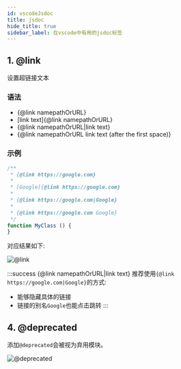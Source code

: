 ```yaml
---
id: vscodeJsdoc
title: jsdoc
hide_title: true
sidebar_label: 在vscode中有用的jsdoc标签
---
```


## 1. @link

设置超链接文本

### 语法

- {@link namepathOrURL}
- [link text]{@link namepathOrURL}
- {@link namepathOrURL|link text}
- {@link namepathOrURL link text (after the first space)}

### 示例

```typescript
/**
 * {@link https://google.com}
 *
 * [Google]{@link https://google.com}
 *
 * {@link https://google.com|Google}
 *
 * {@link https://google.com Google}
 */
function MyClass () {
}
```

对应结果如下:

![@link](/img/@link.png)

:::success {@link namepathOrURL|link text}
推荐使用`{@link https://google.com|Google}`的方式:

- 能够隐藏具体的链接
- 链接的别名`Google`也能点击跳转
:::

## 4. @deprecated

添加`@deprecated`会被视为弃用模块。

![@deprecated](/img/@deprecated.png)